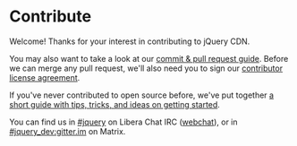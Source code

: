# Contribute

Welcome! Thanks for your interest in contributing to jQuery CDN.

You may also want to take a look at our [commit & pull request guide](https://contribute.jquery.org/commits-and-pull-requests/). Before we can merge any pull request, we'll also need you to sign our [contributor license agreement](https://contribute.jquery.org/cla).

If you've never contributed to open source before, we've put together [a short guide with tips, tricks, and ideas on getting started](https://contribute.jquery.org/open-source/).

You can find us in [#jquery](ircs://irc.libera.chat:6697#jquery) on Libera Chat IRC ([webchat](https://web.libera.chat/#jquery)), or in [#jquery_dev:gitter.im](https://matrix.to/#/#jquery_dev:gitter.im) on Matrix.
